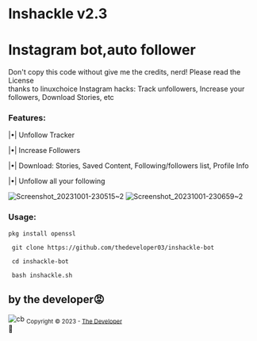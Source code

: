 # Inshackle v2.3 
 # Instagram bot,auto follower 

  Don't copy this code without give me the credits, nerd! Please read the License  
  thanks to linuxchoice 
 Instagram hacks: Track unfollowers, Increase your followers, Download Stories, etc 
  
 ### Features: 
 |•| Unfollow Tracker 

 |•| Increase Followers 

 |•| Download: Stories, Saved Content, Following/followers list, Profile Info 

 |•| Unfollow all your following 
  
![Screenshot_20231001-230515~2](https://github.com/thedeveloper03/inshackle-bot/assets/123274423/dac842d8-9082-42e7-a829-d475a4ba09e3)
![Screenshot_20231001-230659~2](https://github.com/thedeveloper03/inshackle-bot/assets/123274423/ad2eacea-9883-430d-be8d-9a2079ea6fd3)

### Usage: 
 ```
 pkg install openssl
```
```
 git clone https://github.com/thedeveloper03/inshackle-bot 
```
```
 cd inshackle-bot 
```
```
 bash inshackle.sh 
 ``` 
  
 ## by the developer😡
  
 ![cb](https://user-images.githubusercontent.com/56509491/66774387-15100580-eedf-11e9-84ff-c0f396016bd5.jpg) 
  <sub>Copyright © 2023 - <a href="https://github.com/thedeveloper03">The Developer</sub></a> 
     </div> 
     <br/> 
     💖 
 </div>

